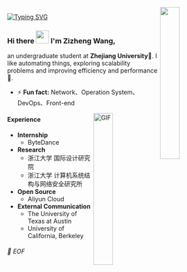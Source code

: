   
<img align="right" src="https://media.giphy.com/media/6yU7IF9L3950A/giphy.gif" width="30%">


[![Typing SVG](https://readme-typing-svg.demolab.com?font=Fira+Code&size=30&pause=1000&color=000000&vCenter=true&width=435&height=30&lines=%3E%3E%3E+print(profile))](https://git.io/typing-svg)

### Hi there <img src="https://raw.githubusercontent.com/iampavangandhi/iampavangandhi/master/gifs/Hi.gif" width="30px"> I'm Zizheng Wang,
an undergraduate student at **Zhejiang University**📖. I like automating things, exploring scalability problems and improving efficiency and performance🚀. 
- ⚡ **Fun fact:** Network、Operation System、DevOps、Front-end

<img align="right" alt="GIF" src="https://media.giphy.com/media/13HgwGsXF0aiGY/giphy.gif" width="30%"/> 

#### Experience
- **Internship**
  - ByteDance
- **Research**
  - 浙江大学 国际设计研究院
  - 浙江大学 计算机系统结构与网络安全研究所
- **Open Source**
  - Aliyun Cloud
- **External Communication**
  - The University of Texas at Austin
  - University of California, Berkeley

###### 💾 EOF








